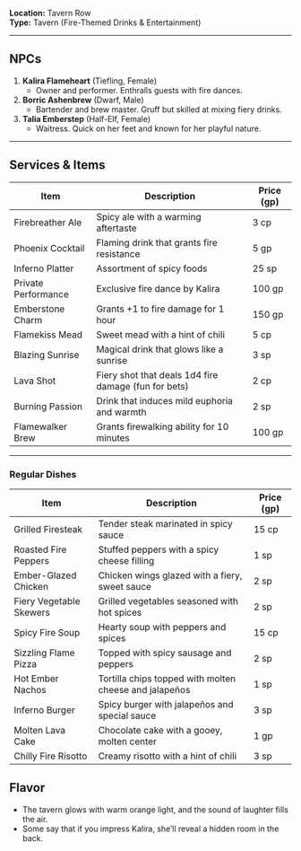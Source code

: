 **Location:** Tavern Row  
**Type:** Tavern (Fire-Themed Drinks & Entertainment)

---

## NPCs

1. **Kalira Flameheart** (Tiefling, Female)
    - Owner and performer. Enthralls guests with fire dances.
2. **Borric Ashenbrew** (Dwarf, Male)
    - Bartender and brew master. Gruff but skilled at mixing fiery drinks.
3. **Talia Emberstep** (Half-Elf, Female)
    - Waitress. Quick on her feet and known for her playful nature.

---

## Services & Items

| Item                | Description                                          | Price (gp) |
| ------------------- | ---------------------------------------------------- | ---------- |
| Firebreather Ale    | Spicy ale with a warming aftertaste                  | 3 cp       |
| Phoenix Cocktail    | Flaming drink that grants fire resistance            | 5 gp       |
| Inferno Platter     | Assortment of spicy foods                            | 25 sp      |
| Private Performance | Exclusive fire dance by Kalira                       | 100 gp     |
| Emberstone Charm    | Grants +1 to fire damage for 1 hour                  | 150 gp     |
| Flamekiss Mead      | Sweet mead with a hint of chili                      | 5 cp       |
| Blazing Sunrise     | Magical drink that glows like a sunrise              | 3 sp       |
| Lava Shot           | Fiery shot that deals 1d4 fire damage (fun for bets) | 2 cp       |
| Burning Passion     | Drink that induces mild euphoria and warmth          | 2 sp       |
| Flamewalker Brew    | Grants firewalking ability for 10 minutes            | 100 gp     |

--- 

### Regular Dishes
| Item                    | Description                                            | Price (gp) |
| ----------------------- | ------------------------------------------------------ | ---------- |
| Grilled Firesteak       | Tender steak marinated in spicy sauce                  | 15 cp      |
| Roasted Fire Peppers    | Stuffed peppers with a spicy cheese filling            | 1 sp       |
| Ember-Glazed Chicken    | Chicken wings glazed with a fiery, sweet sauce         | 2 sp       |
| Fiery Vegetable Skewers | Grilled vegetables seasoned with hot spices            | 2 sp       |
| Spicy Fire Soup         | Hearty soup with peppers and spices                    | 15 cp      |
| Sizzling Flame Pizza    | Topped with spicy sausage and peppers                  | 2 sp       |
| Hot Ember Nachos        | Tortilla chips topped with molten cheese and jalapeños | 1 sp       |
| Inferno Burger          | Spicy burger with jalapeños and special sauce          | 3 sp       |
| Molten Lava Cake        | Chocolate cake with a gooey, molten center             | 1 gp       |
| Chilly Fire Risotto     | Creamy risotto with a hint of chili                    | 3 sp       |

## Flavor

- The tavern glows with warm orange light, and the sound of laughter fills the air.
- Some say that if you impress Kalira, she’ll reveal a hidden room in the back.